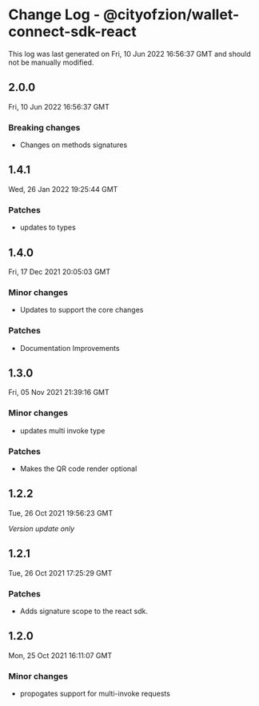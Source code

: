 # Change Log - @cityofzion/wallet-connect-sdk-react

This log was last generated on Fri, 10 Jun 2022 16:56:37 GMT and should not be manually modified.

## 2.0.0
Fri, 10 Jun 2022 16:56:37 GMT

### Breaking changes

- Changes on methods signatures

## 1.4.1
Wed, 26 Jan 2022 19:25:44 GMT

### Patches

- updates to types

## 1.4.0
Fri, 17 Dec 2021 20:05:03 GMT

### Minor changes

- Updates to support the core changes

### Patches

- Documentation Improvements

## 1.3.0
Fri, 05 Nov 2021 21:39:16 GMT

### Minor changes

- updates multi invoke type

### Patches

- Makes the QR code render optional

## 1.2.2
Tue, 26 Oct 2021 19:56:23 GMT

_Version update only_

## 1.2.1
Tue, 26 Oct 2021 17:25:29 GMT

### Patches

- Adds signature scope to the react sdk.

## 1.2.0
Mon, 25 Oct 2021 16:11:07 GMT

### Minor changes

- propogates support for multi-invoke requests

